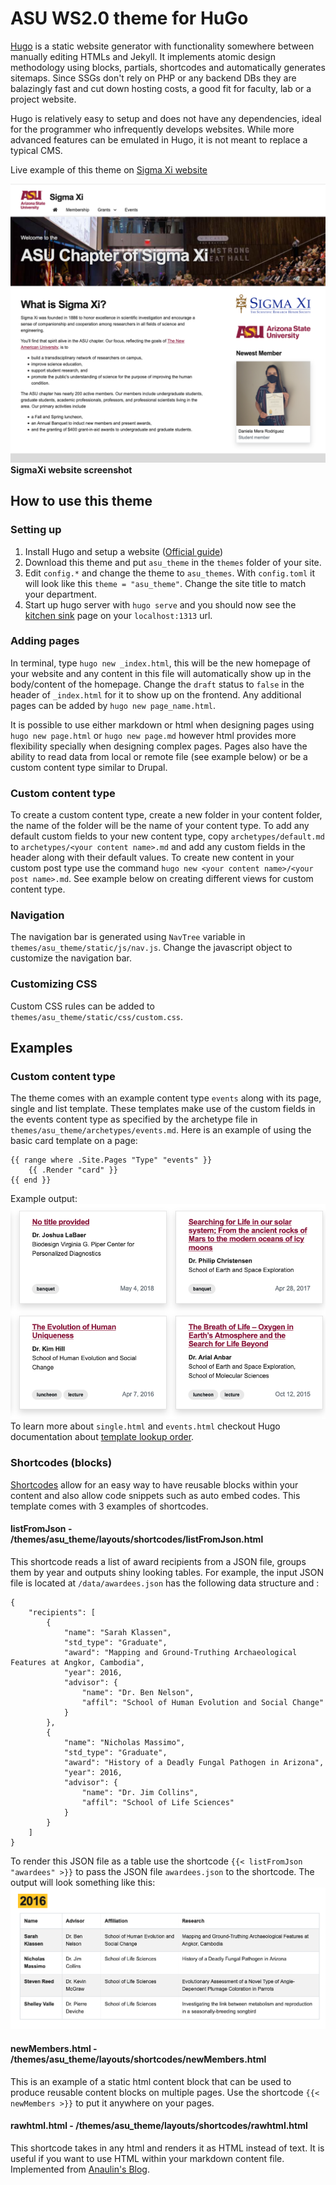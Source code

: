 # ASU WS2.0 theme for HuGo
[Hugo](https://gohugo.io/) is a static website generator with functionality somewhere between manually editing HTMLs and Jekyll. It implements atomic design methodology using blocks, partials, shortcodes and automatically generates sitemaps. Since SSGs don't rely on PHP or any backend DBs they are balazingly fast and cut down hosting costs, a good fit for faculty, lab or a project website. 

 Hugo is relatively easy to setup and does not have any dependencies, ideal for the programmer who infrequently develops websites. While more advanced features can be emulated in Hugo, it is not meant to replace a typical CMS.

 Live example of this theme on [Sigma Xi website](http://sigmaxi.asu.edu)
 
 
 ![SigmaXi Website](img/sigmaxi.png)
 **SigmaXi website screenshot**

## How to use this theme

### Setting up
1. Install Hugo and setup a website ([Official guide](https://gohugo.io/getting-started/quick-start/))
2. Download this theme and put `asu_theme` in the `themes` folder of your site.
3. Edit `config.*` and change the theme to `asu_themes`. With `config.toml` it will look like this `theme = "asu_theme"`. Change the site title to match your department.
4. Start up hugo server with `hugo serve` and you should now see the [kitchen sink](https://unity.web.asu.edu/kitchen-sink) page on your `localhost:1313` url.

### Adding pages
In terminal, type `hugo new _index.html`, this will be the new homepage of your website and any content in this file will automatically show up in the body/content of the homepage. Change the `draft` status to `false` in the header of `_index.html` for it to show up on the frontend. Any additional pages can be added by `hugo new page_name.html`. 

It is possible to use either markdown or html when designing pages using `hugo new page.html` or `hugo new page.md` however html provides more flexibility specially when designing complex pages. Pages also have the ability to read data from local or remote file (see example below) or be a custom content type similar to Drupal.

### Custom content type
To create a custom content type, create a new folder in your content folder, the name of the folder will be the name of your content type. To add any default custom fields to your new content type, copy `archetypes/default.md` to `archetypes/<your content name>.md` and add any custom fields in the header along with their default values. To create new content in your custom post type use the command `hugo new <your content name>/<your post name>.md`. See example below on creating different views for custom content type.

### Navigation
The navigation bar is generated using `NavTree` variable in `themes/asu_theme/static/js/nav.js`. Change the javascript object to customize the navigation bar.

### Customizing CSS
Custom CSS rules can be added to `themes/asu_theme/static/css/custom.css`.

## Examples
### Custom content type
The theme comes with an example content type `events` along with its page, single and list template. These templates make use of the custom fields in the events content type as specified by the archetype file in `themes/asu_theme/archetypes/events.md`. Here is an example of using the basic card template on a page:
```
{{ range where .Site.Pages "Type" "events" }}         
    {{ .Render "card" }}
{{ end }}
```
Example output:
![Events output](img/event_cards.png)
To learn more about `single.html` and `events.html` checkout Hugo documentation about [template lookup order](https://gohugo.io/templates/lookup-order/). 

### Shortcodes (blocks)
[Shortcodes](https://gohugo.io/content-management/shortcodes/) allow for an easy way to have reusable blocks within your content and also allow code snippets such as auto embed codes. This template comes with 3 examples of shortcodes. 

#### listFromJson - /themes/asu_theme/layouts/shortcodes/listFromJson.html
This shortcode reads a list of award recipients from a JSON file, groups them by year and outputs shiny looking tables. For example, the input JSON file is located at `/data/awardees.json` has the following data structure and :
```
{
    "recipients": [
        {
            "name": "Sarah Klassen",
            "std_type": "Graduate",
            "award": "Mapping and Ground-Truthing Archaeological Features at Angkor, Cambodia",
            "year": 2016,
            "advisor": {
                "name": "Dr. Ben Nelson",
                "affil": "School of Human Evolution and Social Change"
            }
        },
        {
            "name": "Nicholas Massimo",
            "std_type": "Graduate",
            "award": "History of a Deadly Fungal Pathogen in Arizona",
            "year": 2016,
            "advisor": {
                "name": "Dr. Jim Collins",
                "affil": "School of Life Sciences"
            }
        }
    ]
}
```
To render this JSON file as a table use the shortcode `{{< listFromJson "awardees" >}}` to pass the JSON file `awardees.json` to the shortcode. The output will look something like this: ![Table output](img/table_output.png)

#### newMembers.html - /themes/asu_theme/layouts/shortcodes/newMembers.html
This is an example of a static html content block that can be used to produce reusable content blocks on multiple pages. Use the shortcode `{{< newMembers >}}` to put it anywhere on your pages.

#### rawhtml.html - /themes/asu_theme/layouts/shortcodes/rawhtml.html
This shortcode takes in any html and renders it as HTML instead of text. It is useful if you want to use HTML within your markdown content file. Implemented from [Anaulin's Blog](https://anaulin.org/blog/hugo-raw-html-shortcode/).
